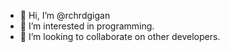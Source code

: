 - 👋 Hi, I’m @rchrdgigan
- 👀 I’m interested in programming.
- 💞️ I’m looking to collaborate on other developers.

<!---
rchrdgigan/rchrdgigan is a ✨ special ✨ repository because its `README.md` (this file) appears on your GitHub profile.
You can click the Preview link to take a look at your changes.
--->
